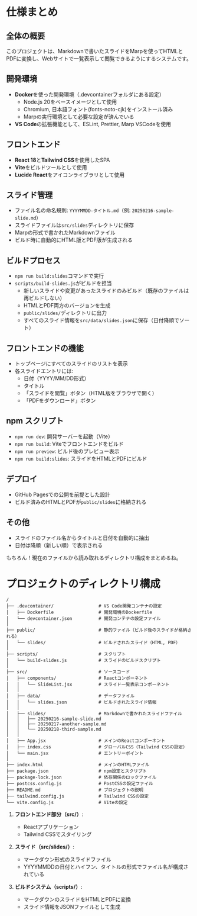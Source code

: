 # 仕様まとめ

## 全体の概要
このプロジェクトは、Markdownで書いたスライドをMarpを使ってHTMLとPDFに変換し、Webサイトで一覧表示して閲覧できるようにするシステムです。

## 開発環境
- **Docker**を使った開発環境（.devcontainerフォルダにある設定）
  - Node.js 20をベースイメージとして使用
  - Chromium, 日本語フォント(fonts-noto-cjk)をインストール済み
  - Marpの実行環境として必要な設定が済んでいる
- **VS Code**の拡張機能として、ESLint, Prettier, Marp VSCodeを使用

## フロントエンド
- **React 18**と**Tailwind CSS**を使用したSPA
- **Vite**をビルドツールとして使用
- **Lucide React**をアイコンライブラリとして使用

## スライド管理
- ファイル名の命名規則: `YYYYMMDD-タイトル.md`（例: `20250216-sample-slide.md`）
- スライドファイルは`src/slides`ディレクトリに保存
- Marpの形式で書かれたMarkdownファイル
- ビルド時に自動的にHTML版とPDF版が生成される

## ビルドプロセス
- `npm run build:slides`コマンドで実行
- `scripts/build-slides.js`がビルドを担当
  - 新しいスライドや変更があったスライドのみビルド（既存のファイルは再ビルドしない）
  - HTMLとPDF両方のバージョンを生成
  - `public/slides/`ディレクトリに出力
  - すべてのスライド情報を`src/data/slides.json`に保存（日付降順でソート）

## フロントエンドの機能
- トップページにすべてのスライドのリストを表示
- 各スライドエントリには:
  - 日付（YYYY/MM/DD形式）
  - タイトル
  - 「スライドを閲覧」ボタン（HTML版をブラウザで開く）
  - 「PDFをダウンロード」ボタン

## npm スクリプト
- `npm run dev`: 開発サーバーを起動（Vite）
- `npm run build`: Viteでフロントエンドをビルド
- `npm run preview`: ビルド後のプレビュー表示
- `npm run build:slides`: スライドをHTMLとPDFにビルド

## デプロイ
- GitHub Pagesでの公開を前提とした設計
- ビルド済みのHTMLとPDFが`public/slides`に格納される

## その他
- スライドのファイル名からタイトルと日付を自動的に抽出
- 日付は降順（新しい順）で表示される

もちろん！現在のファイルから読み取れるディレクトリ構成をまとめるね。

# プロジェクトのディレクトリ構成

```
/
├── .devcontainer/                 # VS Code開発コンテナの設定
│   ├── Dockerfile                 # 開発環境のDockerfile
│   └── devcontainer.json          # 開発コンテナの設定ファイル
│
├── public/                        # 静的ファイル（ビルド後のスライドが格納される）
│   └── slides/                    # ビルドされたスライド（HTML, PDF）
│
├── scripts/                       # スクリプト
│   └── build-slides.js            # スライドのビルドスクリプト
│
├── src/                           # ソースコード
│   ├── components/                # Reactコンポーネント
│   │   └── SlideList.jsx          # スライド一覧表示コンポーネント
│   │
│   ├── data/                      # データファイル
│   │   └── slides.json            # ビルドされたスライド情報
│   │
│   ├── slides/                    # Markdownで書かれたスライドファイル
│   │   ├── 20250216-sample-slide.md
│   │   ├── 20250217-another-sample.md
│   │   └── 20250218-third-sample.md
│   │
│   ├── App.jsx                    # メインのReactコンポーネント
│   ├── index.css                  # グローバルCSS（Tailwind CSSの設定）
│   └── main.jsx                   # エントリーポイント
│
├── index.html                     # メインのHTMLファイル
├── package.json                   # npm設定とスクリプト
├── package-lock.json              # 依存関係のロックファイル
├── postcss.config.js              # PostCSSの設定ファイル
├── README.md                      # プロジェクトの説明
├── tailwind.config.js             # Tailwind CSSの設定
└── vite.config.js                 # Viteの設定
```

1. **フロントエンド部分（src/）**:
   - Reactアプリケーション
   - Tailwind CSSでスタイリング

2. **スライド（src/slides/）**:
   - マークダウン形式のスライドファイル
   - YYYYMMDDの日付とハイフン、タイトルの形式でファイル名が構成されている

3. **ビルドシステム（scripts/）**:
   - マークダウンのスライドをHTMLとPDFに変換
   - スライド情報をJSONファイルとして生成
